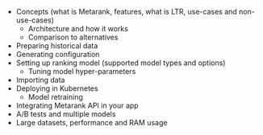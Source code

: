 
* Concepts (what is Metarank, features, what is LTR, use-cases and non-use-cases)
  * Architecture and how it works
  * Comparison to alternatives
* Preparing historical data
* Generating configuration 
* Setting up ranking model (supported model types and options)
  * Tuning model hyper-parameters 
* Importing data
* Deploying in Kubernetes
  * Model retraining 
* Integrating Metarank API in your app
* A/B tests and multiple models
* Large datasets, performance and RAM usage